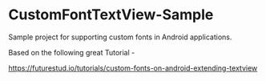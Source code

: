# CustomFontTextView-Sample
Sample project for supporting custom fonts in Android applications.

Based on the following great Tutorial - 

https://futurestud.io/tutorials/custom-fonts-on-android-extending-textview
